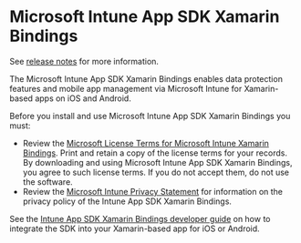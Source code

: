 # Microsoft Intune App SDK Xamarin Bindings 

See [release notes](https://github.com/msintuneappsdk/intune-app-sdk-xamarin/releases) for more information.
 
The Microsoft Intune App SDK Xamarin Bindings enables data protection features and mobile app management via Microsoft Intune for Xamarin-based apps on iOS and Android.

Before you install and use Microsoft Intune App SDK Xamarin Bindings you must:
* Review the [Microsoft License Terms for Microsoft Intune Xamarin Bindings](https://github.com/msintuneappsdk/intune-app-sdk-xamarin/blob/master/Microsoft%20License%20Terms%20Intune%20App%20SDK%20Xamarin%20Component.pdf). Print and retain a copy of the license terms for your records. By downloading and using Microsoft Intune App SDK Xamarin Bindings, you agree to such license terms. If you do not accept them, do not use the software.
* Review the [Microsoft Intune Privacy Statement](https://docs.microsoft.com/legal/intune/microsoft-intune-privacy-statement) for information on the privacy policy of the Intune App SDK Xamarin Bindings.

See the [Intune App SDK Xamarin Bindings developer guide](https://docs.microsoft.com/intune/develop/intune-app-sdk-xamarin) on how to integrate the SDK into your Xamarin-based app for iOS or Android.

